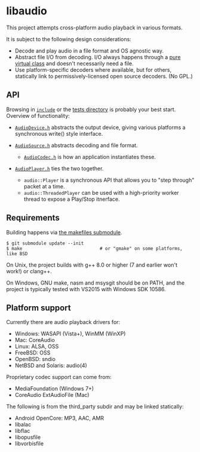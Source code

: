 # libaudio

This project attempts cross-platform audio playback in various formats.

It is subject to the following design considerations:

* Decode and play audio in a file format and OS agnostic way.
* Abstract file I/O from decoding.  I/O always happens through a [pure virtual class][1] and doesn't necessarily need a file.
* Use platform-specific decoders where available, but for others, statically link to permissively-licensed open source decoders.  (No GPL.)

## API

Browsing in [`include`][2] or the [tests directory][3] is probably your best start.
Overview of functionality:

* [`AudioDevice.h`][4] abstracts the output device, giving various platforms a synchronous write() style interface.

* [`AudioSource.h`][5] abstracts decoding and file format.
    - [`AudioCodec.h`][6] is how an application instantiates these.

* [`AudioPlayer.h`][7] ties the two together.
    - `audio::Player` is a synchronous API that allows you to "step through" packet at a time.
    - `audio::ThreadedPlayer` can be used with a high-priority worker thread to expose a Play/Stop itnerface.

## Requirements

Building happens via [the makefiles submodule][8].

    $ git submodule update --init
    $ make                             # or "gmake" on some platforms, like BSD

On Unix, the project builds with g++ 8.0 or higher (7 and earlier won't work!)
or clang++.

On Windows, GNU make, nasm and msysgit should be on PATH, and the project is
typically tested with VS2015 with Windows SDK 10586.

## Platform support

Currently there are audio playback drivers for:

* Windows: WASAPI (Vista+), WinMM (WinXP)
* Mac: CoreAudio
* Linux: ALSA, OSS
* FreeBSD: OSS
* OpenBSD: sndio
* NetBSD and Solaris: audio(4)

Proprietary codec support can come from:

* MediaFoundation (Windows 7+)
* CoreAudio ExtAudioFile (Mac)

The following is from the third_party subdir and may be linked statically:

* Android OpenCore: MP3, AAC, AMR
* libalac
* libflac
* libopusfile 
* libvorbisfile

[1]: https://github.com/asveikau/common/blob/master/include/common/c%2B%2B/stream.h
[2]: https://github.com/asveikau/audio/tree/master/include
[3]: https://github.com/asveikau/audio/blob/master/src/tests
[4]: https://github.com/asveikau/audio/blob/master/include/AudioDevice.h
[5]: https://github.com/asveikau/audio/blob/master/include/AudioSource.h
[6]: https://github.com/asveikau/audio/blob/master/include/AudioCodec.h
[7]: https://github.com/asveikau/audio/blob/master/include/AudioPlayer.h
[8]: https://github.com/asveikau/makefiles

